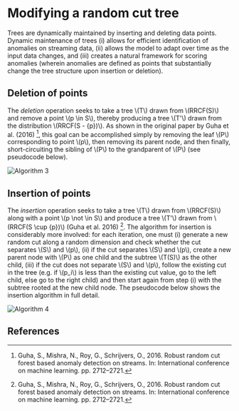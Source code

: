 # Modifying a random cut tree

Trees are dynamically maintained by inserting and deleting data points. Dynamic
maintenance of trees (i) allows for efficient identification of anomalies on
streaming data, (ii) allows the model to adapt over time as the input data
changes, and (iii) creates a natural framework for scoring anomalies (wherein
anomalies are defined as points that substantially change the tree structure
upon insertion or deletion).

## Deletion of points

The *deletion* operation seeks to take a tree \\(T\\) drawn from \\(RRCF(S)\\)
and remove a point \\(p \in S\\), thereby producing a tree \\(T'\\) drawn from the
distribution \\(RRCF(S - \{p\})\\). As shown in the original paper by
Guha et al. (2016) [^1], this goal can be accomplished simply by removing the leaf
\\(P\\) corresponding to point \\(p\\), then removing its parent node, and then finally,
short-circuiting the sibling of \\(P\\) to the grandparent of \\(P\\) (see pseudocode below).

![Algorithm 3](https://s3.us-east-2.amazonaws.com/mdbartos-img/rrcf/alg_3.png)

## Insertion of points

The *insertion*
operation seeks to take a tree \\(T\\) drawn from \\(RRCF(S)\\) along with a point \\(p
\not \in S\\) and produce a tree \\(T'\\) drawn from \\(RRCF(S \cup \{p\})\\) (Guha et al. 2016) [^1]. The
algorithm for insertion is considerably more involved: for each iteration, one
must (i) generate a new random cut along a random dimension and check whether
the cut separates \\(S\\) and \\(p\\), (ii) if the cut separates \\(S\\) and \\(p\\), create a
new parent node with \\(P\\) as one child and the subtree \\(T(S)\\) as the other child,
(iii) if the cut does not separate \\(S\\) and \\(p\\), follow the existing cut in the
tree (e.g. if \\(p_i\\) is less than the existing cut value, go to the left child,
else go to the right child) and then start again from step (i) with the subtree
rooted at the new child node. The pseudocode below shows the
insertion algorithm in full detail.

![Algorithm 4](https://s3.us-east-2.amazonaws.com/mdbartos-img/rrcf/alg_4.png)

## References

[^1]: Guha, S., Mishra, N., Roy, G., Schrijvers, O., 2016. Robust random cut forest based anomaly detection on streams. In: International conference on machine learning. pp. 2712–2721.
